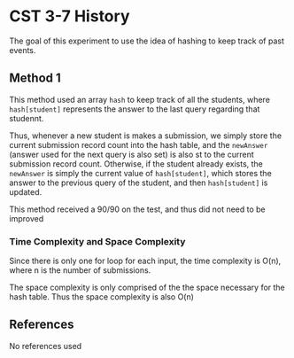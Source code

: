 # CST 3-7 History

The goal of this experiment to use the idea of hashing to keep track of past events. 

## Method 1
This method used an array `hash` to keep track of all the students, where `hash[student]` represents the answer to the last query regarding that studennt. 

Thus, whenever a new student is makes a submission, we simply store the current submission record count into the hash table, and the `newAnswer` (answer used for the next query is also set) is also st to the current submission record count. Otherwise, if the student already exists, the `newAnswer` is simply the current value of `hash[student]`, which stores the answer to the previous query of the student, and then `hash[student]` is updated.

This method received a 90/90 on the test, and thus did not need to be improved 

### Time Complexity and Space Complexity
Since there is only one for loop for each input, the time complexity is O(n), where n is the number of submissions. 

The space complexity is only comprised of the the space necessary for the hash table. Thus the space complexity is also O(n)


## References
No references used